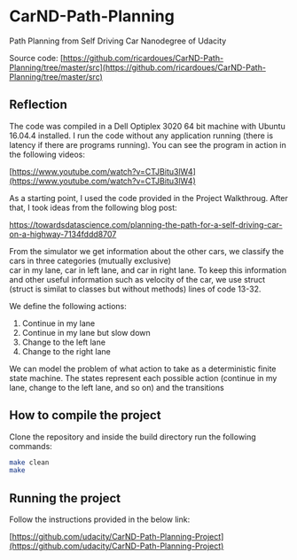 # CarND-Path-Planning
Path Planning from Self Driving Car Nanodegree of Udacity

Source code: [https://github.com/ricardoues/CarND-Path-Planning/tree/master/src](https://github.com/ricardoues/CarND-Path-Planning/tree/master/src)

## Reflection 
The code was compiled in a Dell Optiplex 3020 64 bit machine with Ubuntu 16.04.4 installed. I run the code without any application running (there is latency if there are programs running). You can see the program in action in the following videos:

[https://www.youtube.com/watch?v=CTJBitu3lW4](https://www.youtube.com/watch?v=CTJBitu3lW4)

As a starting point, I used the code provided in the Project Walkthroug. After that, I took ideas from the following blog post: 

https://towardsdatascience.com/planning-the-path-for-a-self-driving-car-on-a-highway-7134fddd8707

From the simulator we get information about the other cars, we classify the cars in three categories (mutually exclusive)  
car in my lane, car in left lane, and car in right lane. To keep this information and other useful information such as velocity of the car, we use struct (struct is similat to classes but without methods) lines of code 13-32.

We define the following actions: 

1. Continue in my lane 
2. Continue in my lane but slow down
3. Change to the left lane 
4. Change to the right lane

We can model the problem of what action to take as a deterministic finite state machine. The states represent each   possible action (continue in my lane, change to the left lane, and so on) and the transitions  


## How to compile the project
Clone the repository and inside the build directory run the following commands:

```bash
make clean
make
```


## Running the project 
Follow the instructions provided in the below link: 

[https://github.com/udacity/CarND-Path-Planning-Project](https://github.com/udacity/CarND-Path-Planning-Project)
